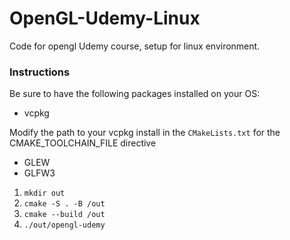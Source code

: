 # OpenGL-Udemy-Linux

Code for opengl Udemy course, setup for linux environment.

### Instructions

Be sure to have the following packages installed on your OS:

- vcpkg

Modify the path to your vcpkg install in the `CMakeLists.txt` for the CMAKE_TOOLCHAIN_FILE directive

- GLEW
- GLFW3



1. `mkdir out`
2. `cmake -S . -B /out`
3. `cmake --build /out`
4. `./out/opengl-udemy`
